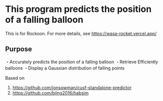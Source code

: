 # This program predicts the position of a falling balloon
This is for Rockoon. For more details, see https://wasa-rocket.vercel.app/

## Purpose
・Accurately predicts the position of a falling balloon
・Retrieve Efficiently balloons
・Display a Gaussian distribution of falling points

Based on
1) https://github.com/jonsowman/cusf-standalone-predictor
2) https://github.com/bjing2016/habsim